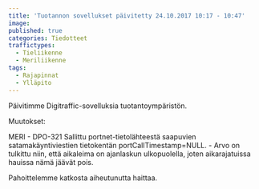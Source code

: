```yaml
---
title: 'Tuotannon sovellukset päivitetty 24.10.2017 10:17 - 10:47'
image: 
published: true
categories: Tiedotteet
traffictypes:
  - Tieliikenne
  - Meriliikenne
tags:
  - Rajapinnat
  - Ylläpito
---
```


Päivitimme Digitraffic-sovelluksia tuotantoympäristön.

Muutokset:

MERI
    - DPO-321 Sallittu portnet-tietolähteestä saapuvien satamakäyntiviestien tietokentän portCallTimestamp=NULL.
        - Arvo on tulkittu niin, että aikaleima on ajanlaskun ulkopuolella, joten aikarajatuissa hauissa nämä jäävät pois.

Pahoittelemme katkosta aiheutunutta haittaa.
